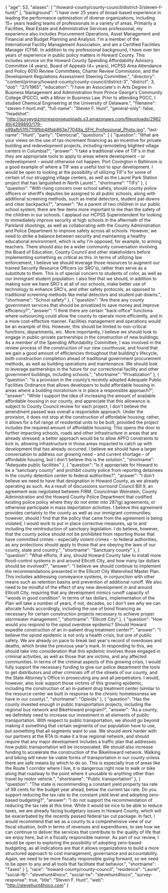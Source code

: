 {
  "age": 53,
  "aliases": [
    "/howard-county/county-council/district-3/steven-f-hunt/"
  ],
  "background": "I have over 25 years of broad-based experience in leading the performance optimization of diverse organizations, including 15+ years leading teams of professionals in a variety of areas. Primarily a Facilities, Real Estate and Administrative Services professional, my experience also includes Procurement Operations, Asset Management and Financial and Budget Planning and Analysis. I'm a member of the International Facility Management Association, and am a Certified Facilities Manager (CFM). In addition to my professional background, I have over ten years of experience in public policy matters in Howard County. This includes service on the Howard County Spending Affordability Advisory Committee (4 years), Board of Appeals (4+ years), HCPSS Area Attendance and Policy 6010 Review Committees, Charter Review Commission, and the Development Regulations Assessment Steering Committee.",
  "directory": "content/primary/howard-county/county-council/district-3",
  "district": 3,
  "dob": "2/1/1965",
  "education": "I have an Associate's in Arts Degree in Business Management and Administration from Prince George's Community College (PGCC), with a Minor in Business Law. Prior to attending PGCC, I studied Chemical Engineering at the University of Delaware.",
  "filename": "steven-f-hunt.md",
  "full-name": "Steven F. Hunt",
  "general-only": false,
  "headshot": "http://surveygizmoresponseuploads.s3.amazonaws.com/fileuploads/296249/4299893/179-e99afb51f57119fbb48fab863e77049a_SFH_Professional_Photo.jpg",
  "last-name": "Hunt",
  "party": "Democrat",
  "questions": [
    {
      "question": "What are your views on the use of tax-increment financing as an incentive for private building and redevelopment projects, including remodeling blighted village centers in Columbia?",
      "answer": "I take a traditional view of TIF's in that they are appropriate tools to apply to areas where development – or redevelopment – would otherwise not happen. Port Covington n Baltimore is a good example of where a TIF was a useful tool to spur development. I would be open to looking at the possibility of utilizing TIF's for some of certain of our struggling village centers, as well as the Laurel Park Station project that has languished in North Laurel.",
      "shortname": "TIFs"
    },
    {
      "question": "With rising concern over school safety, should county police officers or sheriff’s deputies be assigned to all public schools, along with additional screening methods, such as metal detectors, student pat-downs and clear backpacks?",
      "answer": "As a parent of two children in our public school system, there are few items more important to me than the safety of the children in our schools. I applaud our HCPSS Superintendent for looking to immediately improve security at high schools in the aftermath of the Parkland shootings, as well as collaborating with the County Administration and Police Department to improve safety across all schools. However, we need to strike a balance between security and maintaining a healthy educational environment, which is why I'm opposed, for example, to arming teachers. There should also be a wider community conversation involving the Board of Education, County Council and other stakeholders before implementing something as critical as this. In terms of utilizing law enforcement, I believe we should leverage those resources to augment our trained Security Resource Officers (or SRO's), rather than serve as a substitute to them. This is of special concern to students of color, as well as our immigrant student population. I also feel that we should, in addition to making sure we have SRO's at all of our schools, make better use of technology to enhance SRO's, and other safety protocols, as opposed to traditional screening methods like metal detectors and student pat-downs.",
      "shortname": "School safety"
    },
    {
      "question": "Are there any county government services that should be privatized to save money and improve efficiency?",
      "answer": "I think there are certain \"back-office\" functions where outsourcing could allow the county to operate more efficiently, and in a more cost-effective manner. Facilities management and operations would be an example of this. However, this should be limited to non-critical functions, departments, etc.  More importantly, I believe we should look to engage in public-private partnerships in the construction of new buildings. As a member of the Spending Affordability Committee, I was involved in the review process of the construction of our new courthouse, and found that we gain a good amount of efficiencies throughout that building's lifecycle, both construction completion ahead of traditional government procurement methods, as well as building operations and maintenance. We should look to leverage partnerships in the future for our correctional facility and other government buildings, including schools.",
      "shortname": "Privatization"
    },
    {
      "question": "Is a provision in the county’s recently adopted Adequate Public Facilities Ordinance that allows developers to build affordable housing in areas where a building moratorium is in place a responsible approach?",
      "answer": "While I support the idea of increasing the amount of available affordable housing in our county, and appreciate that this allowance is subject to County Council review for each project, I don't believe the amendment passed was overall a responsible approach. Under the provision, it does not stop at the construction of affordable housing; rather, it allows for a full range of residential units to be built, provided the project includes the required amount of affordable housing. This opens the door to further impacting schools, roads and other infrastructure in areas that are already stressed; a better approach would be to allow APFO constraints to kick in, allowing infrastructure in those areas impacted to catch up with development that has already occurred. I believe we should have a larger conversation to address our growing need – and current shortage – of affordable housing, but I don't believe this is the solution.",
      "shortname": "Adequate public facilities"
    },
    {
      "question": "Is it appropriate for Howard to be a “sanctuary county” and prohibit county police from reporting detainees in the county detention center to federal authorities?",
      "answer": "I don't believe we need to have that designation in Howard County, as we already operating as such. As a result of discussions surround Council Bill 9, an agreement was negotiated between FIRM, Councilman Weinstein, County Administration and the Howard County Police Department that codified existing police policy where they do not enter into 287(g) agreements, or otherwise participate in mass deportation activities. I believe this agreement provides certainty to the county as well as our immigrant communities; however, should I find that the policy that came from the agreement is being violated, I would work to put in place corrective measures, up to and including the reintroduction of sanctuary legislation.  I do believe, however, that the county police should not be prohibited from reporting those that have committed crimes – especially violent crimes – to federal authorities, as any protections should apply to those that are obeying the laws of our county, state and country.",
      "shortname": "Sanctuary county"
    },
    {
      "question": "What efforts, if any, should Howard County take to install more flood-control systems in and around Ellicott City, and how many tax dollars should be involved?",
      "answer": "I believe we should continue to implement the recommendations presented in the Ellicott City Watershed Master Plan. This includes addressing conveyance systems, in conjunction with other means such as retention basins and prevention of additional runoff. We also need to be mindful of the effect of any new development in and around Ellicott City, requiring that any development mimics runoff capacity of \"woods in good condition\". In terms of tax dollars, implementation of the Plan will take a number of years, if not, decades, so I don't see why we can allocate funds accordingly, including the use of bond financing as necessary for certain construction projects necessary to achieve proper stormwater management.",
      "shortname": "Ellicott City"
    },
    {
      "question": "How would you respond to the opiod overdose epidemic? Should Howard expedite construction of an in-patient drug treatment center?",
      "answer": "I believe the opioid epidemic is not only a health crisis, but one of public safety. We are already on pace to break last year's record of overdoses and deaths, which broke the previous year's mark. In responding to this, we should take into consideration that this epidemic involves those engaged in criminal activities, as well as those that are victims, and any affected communities. In terms of the criminal aspects of this growing crisis, I would fully support the necessary funding to give our police department the tools to get distributors and other criminals off of the streets of our county, and the State Attorney's Office in prosecuting any and all perpetrators. I would, however, also look support those victims of this growing epidemic, including the construction of an in-patient drug treatment center (similar to the resource center we built in response to the chronic homelessness we have in our county).",
      "shortname": "Opioids"
    },
    {
      "question": "Has the county invested enough in public transportation projects, including the regional bus network and BikeHoward program?",
      "answer": "As a county, we definitely need to increase our investment in all elements of public transportation. With respect to public transportation, we should go beyond making it something that certain segments of our population have to use, but something that all segments want to use. We should work harder with our partners at the RTA to make it a true regional network, and should require that any major development includes a traffic plan that addresses how public transportation will be incorporated.  We should also increase funding to accelerate the construction of the BikeHoward network. Walking and biking will never be viable forms of transportation in our county unless there are safe means by which to do so. This is especially true of areas like the Route 1 corridor where I live, it is dangerous right now to walk or bike along that roadway to the point where it unusable to anything other than travel by motor vehicle.",
      "shortname": "Public transportation"
    },
    {
      "question": "The state is recommending a constant yield property tax rate of 99 cents for the budget year ahead, below the current tax rate. Do you support reducing the tax rate to the constant yield level and adopting zero-based budgeting?",
      "answer": "I do not support the recommendation of reducing the tax rate at this time. While it would be nice to be able to reduce taxes, we are already facing budgetary issues in Howard County, which will be exacerbated by the recently passed federal tax cut package. In fact, I would recommend that we as a county to a comprehensive view of our fiscal situation, both in terms of revenues and expenditures, to see how we can continue to deliver the services that contribute to the quality of life that we enjoy here, but in a fiscally responsible manner.  As part of our review, I would be open to exploring the possibility of adopting zero-based budgeting, as all indications are that it allows organizations to build a more structured approach to cost management, governance and accountability. Again, we need to be more fiscally responsible going forward, so we need to be open to any and all tools that facilitate that behavior.",
      "shortname": "Taxes"
    }
  ],
  "race": "howard-county/county-council",
  "residence": "Laurel",
  "social-fb": "stevehunt4hoco",
  "social-tw": "stevehunt4hoco",
  "survey-response": true,
  "title": "Steven F. Hunt",
  "web": "http://stevehunt4hoco.com"
}
